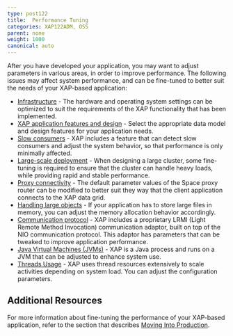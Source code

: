 ```yaml
---
type: post122
title:  Performance Tuning
categories: XAP122ADM, OSS
parent: none
weight: 1000
canonical: auto
---
```



After you have developed your application, you may want to adjust parameters in various areas, in order to improve performance. The following issues may affect system performance, and can be fine-tuned to better suit the needs of your XAP-based application:

- [Infrastructure](./tuning-infrastructure.html) - The hardware and operating system settings can be optimized to suit the requirements of the XAP functionality that has been implemented.
- [XAP application features and design](./tuning-gigaspaces-performance.html) - Select the appropriate data model and design features for your application needs.
- [Slow consumers](./slow-consumer.html) - XAP includes a feature that can detect slow consumers and adjust the system behavior, so that performance is only minimally affected.
- [Large-scale deployment](./tuning-large-scale-deployment.html) - When designing a large cluster, some fine-tuning is required to ensure that the cluster can handle heavy loads, while providing rapid and stable performance.
- [Proxy connectivity](./tuning-proxy-connectivity.html) - The default parameter values of the Space proxy router can be modified to better suit they way that the client application connects to the XAP data grid.
- [Handling large objects](./tuning-handling-large-objects.html) - If your application has to store large files in memory, you can adjust the memory allocation behavior accordingly.
- [Communication protocol](./tuning-communication-protocol.html) - XAP includes a proprietary LRMI (Light Remote Method Invocation) communication adaptor, built on top of the NIO communication protocol. This adaptor has parameters that can be tweaked to improve application performance.
- [Java Virtual Machines (JVMs)](./tuning-java-virtual-machines.html) - XAP is a Java process and runs on a JVM that can be adjusted to enhance system use.
- [Threads Usage](./tuning-threads-usage.html) - XAP uses thread resources extensively to scale activities depending on system load. You can adjust the configuration parameters.

## Additional Resources

For more information about fine-tuning the performance of your XAP-based application, refer to the section that describes [Moving Into Production]({{%currentxapurl%}}/production/).
